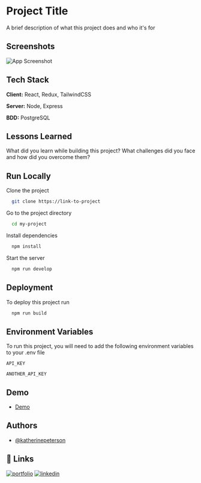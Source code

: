
# Project Title

A brief description of what this project does and who it's for


## Screenshots

![App Screenshot](https://via.placeholder.com/468x300?text=App+Screenshot+Here)

  
## Tech Stack

**Client:** React, Redux, TailwindCSS

**Server:** Node, Express

**BDD:** PostgreSQL


## Lessons Learned

What did you learn while building this project? What challenges did you face and how did you overcome them?

  
## Run Locally

Clone the project

```bash
  git clone https://link-to-project
```

Go to the project directory

```bash
  cd my-project
```

Install dependencies

```bash
  npm install
```

Start the server

```bash
  npm run develop
```

  
## Deployment

To deploy this project run

```bash
  npm run build
```

  
## Environment Variables

To run this project, you will need to add the following environment variables to your .env file

`API_KEY`

`ANOTHER_API_KEY`

  
## Demo

- [Demo](https://www.google.com)
  
## Authors

- [@katherinepeterson](https://www.github.com/Geoffrey-Maillot)

  
## 🔗 Links
[![portfolio](https://img.shields.io/badge/my_portfolio-000?style=for-the-badge&logo=ko-fi&logoColor=white)](https://maillot-geoffrey-portfolio.xyz/)
[![linkedin](https://img.shields.io/badge/linkedin-0A66C2?style=for-the-badge&logo=linkedin&logoColor=white)](https://www.linkedin.com/in/geoffrey-maillot-06a1411bb/)
